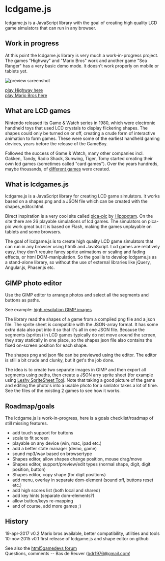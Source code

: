 lcdgame.js
==========
lcdgame.js is a JavaScript library with the goal of creating high quality LCD 
game simulators that can run in any browser. 

Work in progress
----------------
At this point the lcdgame.js library is very much a work-in-progress project. 
The games "Highway" and "Mario Bros" work and another game "Sea Ranger" has a
very basic demo mode. It doesn't work properly on mobile or tablets yet. 

![preview screenshot](https://raw.githubusercontent.com/BdR76/lcdgame.js/master/lcdgamejs_preview.png)

[play Highway here](http://bdrgames.nl/lcdgames/highway)  
[play Mario Bros here](http://bdrgames.nl/lcdgames/mariobros)

What are LCD games
------------------
Nintendo released its Game & Watch series in 1980, which were electronic
handheld toys that used LCD crystals to display flickering shapes. The shapes
could only be turned on or off, creating a crude form of interactive animation
to form games. These were some of the earliest handheld gaming devices, years
before the release of the GameBoy.

Followed the success of Game & Watch, many other companies incl. Gakken,
Tandy, Radio Shack, Sunwing, Tiger, Tomy started creating their own lcd games
(sometimes called "card games"). Over the years hundreds, maybe thousands, of
[different games](http://handheldempire.com/games.jsp) were created.

What is lcdgames.js
--------------------
lcdgame.js is a JavaScript library for creating LCD game simulators. It works 
based on a shapes.png and a JSON file which can be created with the 
shapes_editor.html. 

Direct inspiration is a very cool site called 
[pica-pic](http://www.pica-pic.com/) by 
[Hipopotam](http://www.hipopotamstudio.pl/). On the site there are 26 playable 
simulations of lcd games. The simulators on pica-pic work great but it is based 
on Flash, making the games unplayable on tablets and some browsers. 

The goal of lcdgame.js is to create high quality LCD game simulators that can 
run in any browser using html5 and JavaScript. Lcd games are relatively easy, 
they don't require fancy sprite animations or scaling and fading effects, or 
html DOM-manipulation. So the goal is to develop lcdgame.js as a stand-alone 
library, so without the use of external libraries like jQuery, Angular.js, 
Phaser.js etc. 

GIMP photo editor
-----------------
Use the GIMP editor to arrange photos and select all the segments and buttons as paths.

See example: [high resolution GIMP images](https://drive.google.com/drive/folders/0B414aIL7Bhz-aFlLNDVhUWVrNVE?usp=sharing)

The library read the shapes of a game from a compiled png file and a json file.
The sprite sheet is compatible with the JSON-array format. It has some extra
data also put into it so that it's all in one JSON file. Because the segments
(sprites) in LCD games typically do not move around the screen, they stay
statically in one place, so the shapes json file also contains the fixed
on-screen position for each shape. 

The shapes png and json file can be previewed using the editor. The editor 
is still a bit crude and clunky, but it get's the job done. 

The idea is to create two separate images in GIMP and then export all segments
using paths, then create a JSON arry sprite sheet (for example using [Leshy SpriteSheet Tool](https://www.leshylabs.com/apps/sstool/).
Note that taking a good picture of the game and editing the photo's into a 
usable photo for a simlator takes a lot of time. See the files of the existing 2 
games to see how it works. 
 
Roadmap/goals
-------------
The lcdgame.js is work-in-progress, here is a goals checklist/roadmap of
still missing features.

* add touch support for buttons
* scale to fit screen
* playable on any device (win, mac, ipad etc.)
* add a better state manager (demo, game)
* sound mp3/wav based on browsertype
* Shapes editor, allow shapes change position, mouse drag/move
* Shapes editor, support/preview/edit types (normal shape, digit, digit position, button)
* Shapes editor, copy shape (for digit positions)
* add menu, overlay in separate dom-element (sound off, buttons reset etc.)
* add high scores list (both local and shared)
* add key hints (separate dom-elements?)
* allow button/keys re-mapping
* and of course, add more games ;)

History
-------
19-apr-2017 v0.2 Mario bros available, better compatibility, utilities and tools
10-nov-2015 v0.1 first release of lcdgame.js and shape editor on github

See also the [html5gamedevs forum](http://www.html5gamedevs.com/topic/8204-lcd-game-simulator-engine-using-html5js/)  
Questions, comments -- Bas de Reuver (bdr1976@gmail.com)
